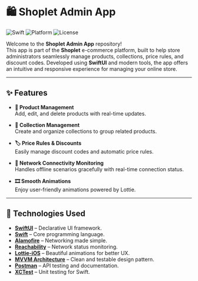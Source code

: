 # 🛍️ Shoplet Admin App

![Swift](https://img.shields.io/badge/Swift-5.0-orange)
![Platform](https://img.shields.io/badge/platform-iOS-lightgrey)
![License](https://img.shields.io/badge/license-MIT-blue)

Welcome to the **Shoplet Admin App** repository!  
This app is part of the **Shoplet** e-commerce platform, built to help store administrators seamlessly manage products, collections, price rules, and discount codes. Developed using **SwiftUI** and modern tools, the app offers an intuitive and responsive experience for managing your online store.

---

## ✨ Features

- **🛒 Product Management**  
  Add, edit, and delete products with real-time updates.

- **📁 Collection Management**  
  Create and organize collections to group related products.

- **🏷️ Price Rules & Discounts**  
  Easily manage discount codes and automatic price rules.

- **📶 Network Connectivity Monitoring**  
  Handles offline scenarios gracefully with real-time connection status.

- **🎞️ Smooth Animations**  
  Enjoy user-friendly animations powered by Lottie.

---

## 🧰 Technologies Used

- **[SwiftUI](https://developer.apple.com/xcode/swiftui/)** – Declarative UI framework.
- **[Swift](https://developer.apple.com/swift/)** – Core programming language.
- **[Alamofire](https://github.com/Alamofire/Alamofire)** – Networking made simple.
- **[Reachability](https://github.com/ashleymills/Reachability.swift)** – Network status monitoring.
- **[Lottie-iOS](https://github.com/airbnb/lottie-ios)** – Beautiful animations for better UX.
- **[MVVM Architecture](https://en.wikipedia.org/wiki/Model–view–viewmodel)** – Clean and testable design pattern.
- **[Postman](https://www.postman.com/)** – API testing and documentation.
- **[XCTest](https://developer.apple.com/documentation/xctest)** – Unit testing for Swift.

